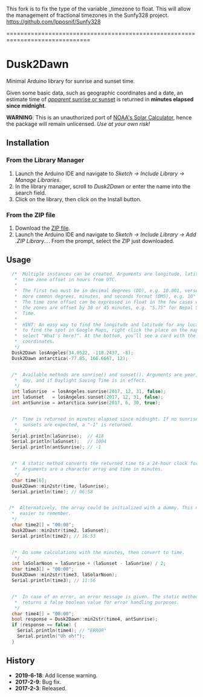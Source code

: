 This fork is to fix the type of the variable _timezone to float. This will allow the management of fractional timezones in the Sunfy328 project.  
https://github.com/Ipposnif/Sunfy328  
  
==============================================================================
# Dusk2Dawn

Minimal Arduino library for sunrise and sunset time.

Given some basic data, such as geographic coordinates and a date, an estimate time of [*apparent* sunrise or sunset](https://www.esrl.noaa.gov/gmd/grad/solcalc/glossary.html#apparentsunrise) is returned in **minutes elapsed since midnight**.

**WARNING**: This is an unauthorized port of [NOAA's Solar Calculator](https://www.esrl.noaa.gov/gmd/grad/solcalc/),
hence the package will remain unlicensed. *Use at your own risk!*

## Installation
### From the Library Manager
1. Launch the Arduino IDE and navigate to *Sketch → Include Library → Manage Libraries*.
2. In the library manager, scroll to *Dusk2Dawn* or enter the name into the search field.
3. Click on the library, then click on the Install button.

### From the ZIP file
1. Download the [ZIP file](https://github.com/dmkishi/Dusk2Dawn/archive/master.zip).
2. Launch the Arduino IDE and navigate to *Sketch → Include Library → Add .ZIP Library...*. From the prompt, select the ZIP just downloaded.

## Usage
```C++
  /*  Multiple instances can be created. Arguments are longitude, latitude, and
   *  time zone offset in hours from UTC.
   *
   *  The first two must be in decimal degrees (DD), e.g. 10.001, versus the
   *  more common degrees, minutes, and seconds format (DMS), e.g. 10° 00′ 3.6″.
   *  The time zone offset can be expressed in float in the few cases where the
   *  the zones are offset by 30 or 45 minutes, e.g. "5.75" for Nepal Standard
   *  Time.
   *
   *  HINT: An easy way to find the longitude and latitude for any location is
   *  to find the spot in Google Maps, right click the place on the map, and
   *  select "What's here?". At the bottom, you’ll see a card with the
   *  coordinates.
   */
  Dusk2Dawn losAngeles(34.0522, -118.2437, -8);
  Dusk2Dawn antarctica(-77.85, 166.6667, 12);


  /*  Available methods are sunrise() and sunset(). Arguments are year, month,
   *  day, and if Daylight Saving Time is in effect.
   */
  int laSunrise  = losAngeles.sunrise(2017, 12, 31, false);
  int laSunset   = losAngeles.sunset(2017, 12, 31, false);
  int antSunrise = antarctica.sunrise(2017, 6, 30, true);


  /*  Time is returned in minutes elapsed since midnight. If no sunrises or
   *  sunsets are expected, a "-1" is returned.
   */
  Serial.println(laSunrise);  // 418
  Serial.println(laSunset);   // 1004
  Serial.println(antSunrise); // -1


  /*  A static method converts the returned time to a 24-hour clock format.
   *  Arguments are a character array and time in minutes.
   */
  char time[6];
  Dusk2Dawn::min2str(time, laSunrise);
  Serial.println(time); // 06:58


 /*  Alternatively, the array could be initialized with a dummy. This may be
  *  easier to remember.
  */
  char time2[] = "00:00";
  Dusk2Dawn::min2str(time2, laSunset);
  Serial.println(time2); // 16:53


  /*  Do some calculations with the minutes, then convert to time.
   */
  int laSolarNoon = laSunrise + (laSunset - laSunrise) / 2;
  char time3[] = "00:00";
  Dusk2Dawn::min2str(time3, laSolarNoon);
  Serial.println(time3); // 11:56


  /*  In case of an error, an error message is given. The static method also
   *  returns a false boolean value for error handling purposes.
   */
  char time4[] = "00:00";
  bool response = Dusk2Dawn::min2str(time4, antSunrise);
  if (response == false) {
    Serial.println(time4); // "ERROR"
    Serial.println("Uh oh!");
  }
```

## History
- **2019-6-18**: Add license warning.
- **2017-2-9**: Bug fix.
- **2017-2-3**: Released.
